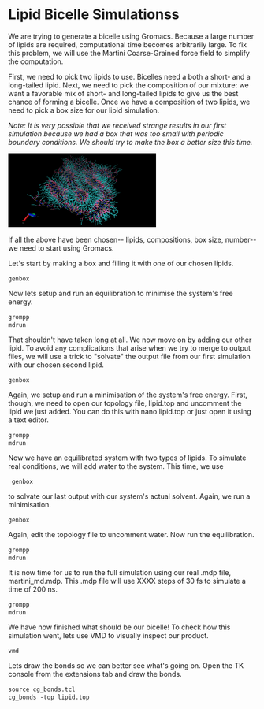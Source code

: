 # Lipid Bicelle Simulationss

We are trying to generate a bicelle using Gromacs. Because a large number of 
lipids are required, computational time becomes arbitrarily large. To fix this 
problem, we will use the Martini Coarse-Grained force field to simplify the 
computation.

First, we need to pick two lipids to use. Bicelles need a both a short- and a 
long-tailed lipid. Next, we need to pick the composition of our mixture: we want
a favorable mix of short- and long-tailed lipids to give us the best chance of
forming a bicelle. Once we have a composition of two lipids, we need to pick a 
box size for our lipid simulation. 

*Note: It is very possible that we received strange results in our first 
simulation because we had a box that was too small with periodic boundary 
conditions. We should try to make the box a better size this time.*

<img src ="lipid-md2.png" alt = "Lipid Image" style="width:300px;height:150px;">

If all the above have been chosen-- lipids, compositions, box size, number-- we 
need to start using Gromacs. 

Let's start by making a box and filling it with one of our chosen lipids.
<pre><code>genbox</code></pre>

Now lets setup and run an equilibration to minimise the system's free energy.
<pre><code>grompp
mdrun
</code></pre>

That shouldn't have taken long at all. We now move on by adding our other lipid.
To avoid any complications that arise when we try to merge to output files, we 
will use a trick to "solvate" the output file from our first simulation with our
chosen second lipid. 
<pre><code>genbox</code></pre>
    
Again, we setup and run a minimisation of the system's free energy. First, 
though, we need to open our topology file, lipid.top and uncomment the lipid
we just added. You can do this with nano lipid.top or just open it using a text
editor.
<pre><code>grompp
mdrun</code></pre>

Now we have an equilibrated system with two types of lipids. To simulate real 
conditions, we will add water to the system. This time, we use <pre><code> genbox </code></pre>
to solvate our last output with our system's actual solvent. Again, we run a 
minimisation.
<pre><code>genbox</code></pre>

Again, edit the topology file to uncomment water. Now run the equilibration.
<pre><code>grompp
mdrun</code></pre>
    
It is now time for us to run the full simulation using our real .mdp file,
martini_md.mdp. This .mdp file will use XXXX steps of 30 fs to simulate a time
of 200 ns. 
<pre><code>grompp
mdrun</code></pre>
    
We have now finished what should be our bicelle! To check how this simulation
went, lets use VMD to visually inspect our product.
<pre><code>vmd </code></pre>

Lets draw the bonds so we can better see what's going on. Open the TK console 
from the extensions tab and draw the bonds.
<pre><code>source cg_bonds.tcl
cg_bonds -top lipid.top</code></pre>
